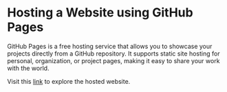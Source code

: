 <h1>Hosting a Website using GitHub Pages</h1>

GitHub Pages is a free hosting service that allows you to showcase your projects directly from a GitHub repository. It supports static site hosting for personal, organization, or project pages, making it easy to share your work with the world.

Visit this <a href="https://shubhiidixit.github.io/Web_Hosting/">link</a> to explore the hosted website.





